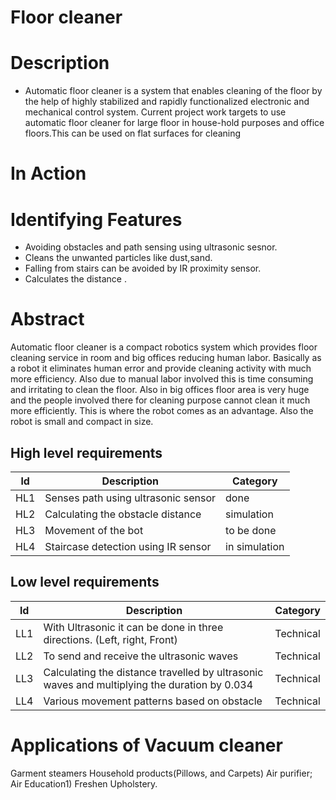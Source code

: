# Floor cleaner

# Description
* Automatic floor cleaner is a system that enables cleaning of the floor by the help of highly stabilized and rapidly functionalized electronic and mechanical control system. 
Current project work targets to use automatic floor cleaner for large floor in house-hold purposes and office floors.This can be used on flat surfaces for cleaning
# In Action


# Identifying Features
* Avoiding obstacles and path sensing using ultrasonic sesnor.
* Cleans the unwanted particles like dust,sand.
* Falling from stairs can be avoided by IR proximity sensor.
* Calculates the distance .

# Abstract
Automatic floor cleaner is a compact robotics system which provides floor cleaning service in
room and big offices reducing human labor. Basically as a robot it eliminates human error and
provide cleaning activity with much more efficiency. Also due to manual labor
involved this is time consuming and irritating to clean the floor. Also in big offices floor area is
very huge and the people involved there for cleaning purpose cannot clean it much more
efficiently. This is where the robot comes as an advantage. Also the robot is small and compact
in size.

## High level requirements
| ld | Description | Category |
| --- | --- | --- |
| HL1 | Senses path using ultrasonic sensor | done|
| HL2 | Calculating the obstacle distance | simulation|
| HL3 | Movement of the bot | to be done |
| HL4 | Staircase detection using IR sensor | in simulation |

## Low level requirements
| ld | Description | Category |
| --- | --- | --- |
| LL1 | With Ultrasonic it can be done in three directions. (Left, right, Front) | Technical |
| LL2 | To send and receive the ultrasonic waves | Technical |
| LL3 | Calculating the distance travelled by ultrasonic waves and multiplying the duration by 0.034 | Technical |
| LL4 | Various movement patterns based on obstacle | Technical |

# Applications of Vacuum cleaner

  Garment steamers 
  Household products(Pillows, and Carpets)
  Air purifier; Air Education1) Freshen Upholstery.
